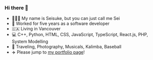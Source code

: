 ### Hi there 👋
- 🙍🏻‍♂️ My name is Seisuke, but you can just call me Sei
- 🏢 Worked for five years as a software developer
- 🇨🇦 Living in Vancouver
- 💻 C++, Python, HTML, CSS, JavaScript, TypeScript, React.js, PHP, System Modelling
- 🕺 Traveling, Photography, Musicals, Kalimba, Baseball
- ✈️ Please jump to [my portfolio page](https://seihello.github.io/van-portfolio/)!
